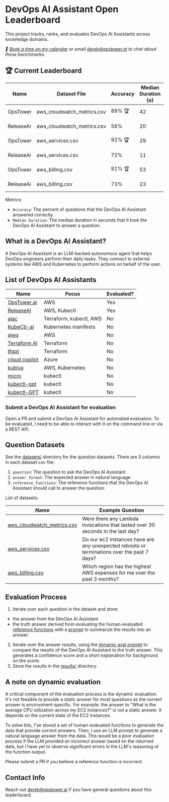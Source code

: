 # DevOps AI Assistant Open Leaderboard

This project tracks, ranks, and evaluates DevOps AI Assistants across knowledge domains.

_📅 [Book a time on my calendar](https://calendly.com/derek-haynes) or email derek@opstower.ai to chat about these benchmarks._

## 🏆 Current Leaderboard

| Name      | Dataset File               | Accuracy         | Median Duration (s) | Created At |
|-----------|----------------------------|------------------|---------------------|------------|
| OpsTower  | aws_cloudwatch_metrics.csv | 89% 🏆           | 42                  | 2023-09-17 |
| ReleaseAi | aws_cloudwatch_metrics.csv | 56%              | 20                  | 2023-09-18 |
| OpsTower  | aws_services.csv           | 92% 🏆           | 29                  | 2023-09-17 |
| ReleaseAi | aws_services.csv           | 72%              | 11                  | 2023-09-17 |
| OpsTower  | aws_billing.csv            | 91% 🏆           | 53                  | 2023-09-18 |
| ReleaseAi | aws_billing.csv            | 73%              | 23                  | 2023-09-18 |

Metrics:

* `Accuracy`: The percent of questions that the DevOps AI Assistant answered correctly.
* `Median Duration`: The median duration in seconds that it took the DevOps AI Assistant to answer a question.

## What is a DevOps AI Assistant?

A DevOps AI Assistant is an LLM-backed autonomous agent that helps DevOps engineers perform their daily tasks. They connect to external systems like AWS and Kubernetes to perform actions on behalf of the user.

## List of DevOps AI Assistants

| Name | Focus | Evaluated? |
| -------- | -------- | -------- |
| [OpsTower.ai](https://github.com/opstower-ai/llm-opstower) | AWS | Yes |
| [ReleaseAI](https://release.ai/) | AWS, Kubectl | Yes |
| [aiac](https://github.com/gofireflyio/aiac) | Terraform, kubectl, AWS | No |
| [KubeCtl-ai](https://github.com/sozercan/kubectl-ai) | Kubernetes manifests | No |
| [aiws](https://github.com/huseyinbabal/aiws) | AWS | No |
| [Terraform AI](https://github.com/jigsaw373/terraform-ai) | Terraform  | No |
| [tfgpt](https://github.com/flavius-dinu/tfgpt) | Terraform | No |
| [cloud copilot](https://github.com/aavetis/cloud-copilot) | Azure | No |
| [kubiya](https://www.kubiya.ai/) | AWS, Kubernetes | No |
| [micro](https://github.com/tahtaciburak/mico) | kubectl | No |
| [kubectl-gpt](https://github.com/devinjeon/kubectl-gpt) | kubectl | No |
| [kubectl-GPT](https://github.com/abhishek-ch/Kubectl-GPT) | kubectl | No |

### Submit a DevOps AI Assistant for evaluation

Open a PR and submit a DevOps AI Assistant for automated evaluation. To be evaluated, I need to be able to interact with it on the command line or via a REST API.

## Question Datasets

See the [datasets/](datasets/) directory for the question datasets. There are 3 columns in each dataset csv file:

1. `question`: The question to ask the DevOps AI Assistant
2. `answer_format`: The expected answer in natural language.
3. `reference_functions`: The reference functions that the DevOps AI Assistant should call to answer the question.

List of datasets:

| Name | Example Question |
| -------- | -------- |
| [aws_cloudwatch_metrics.csv](datasets/aws_cloudwatch_metrics.csv) | Were there any Lambda invocations that lasted over 30 seconds in the last day? |
| [aws_services.csv](datasets/aws_services.csv) | Do our ec2 instances have are any unexpected reboots or terminations over the past 7 days? |
| [aws_billing.csv](datasets/aws_billing.csv) | Which region has the highest AWS expenses for me over the past 3 months? |

## Evaluation Process

1. Iterate over each question in the dataset and store:
  * the answer from the DevOps AI Assistant
  * the truth answer derived from evaluating the human-evaluated [reference functions](functions/) with a [prompt](prompts/answer_from_saved_methods.rb) to summarize the results into an answer.
2. Iterate over the answer results, using the [dynamic eval prompt](prompts/dynamic_eval.rb) to compare the results of the DevOps AI Assistant to the truth answer. This generates a confidence score and a short explanation for background on the score.
3. Store the results in the [results/](results/) directory.

## A note on dynamic evaluation

A critical component of the evaluation process is the dynamic evaluation. It's not feasible to provide a static answer for most questions as the correct answer is environment-specific. For example, the answer to "What is the average CPU utilization across my EC2 instances?" is not a static answer. It depends on the current state of the EC2 instances.

To solve this, I've stored a set of human-evaluated functions to generate the data that provide correct answers. Then, I use an LLM prompt to generate a natural language answer from the data. This would be a poor evaluation process if the LLM provided an incorrect answer based on the returned data, but I have yet to observe significant errors in the LLM's reasoning of the function output.

Please submit a PR if you believe a reference function is incorrect.

## Contact Info

Reach out derek@opstower.ai if you have general questions about this leaderboard.



